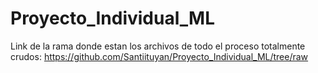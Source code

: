 # Proyecto_Individual_ML


Link de la  rama donde estan los archivos de todo el proceso totalmente crudos:
https://github.com/Santiituyan/Proyecto_Individual_ML/tree/raw

